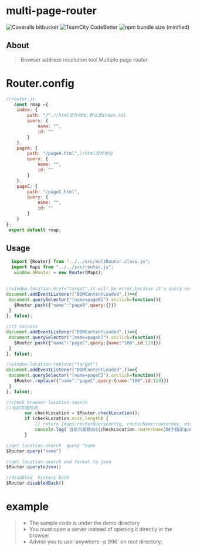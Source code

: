 
# multi-page-router

![Coveralls bitbucket](https://img.shields.io/coveralls/bitbucket/pyKLIP/pyklip.svg)
![TeamCity CodeBetter](https://img.shields.io/teamcity/codebetter/bt428.svg)
![npm bundle size (minified)](https://img.shields.io/bundlephobia/min/react.svg)


## About

> Browser address resolution tool
> Multiple page router

# Router.config  

```javascript
//router.js
   const rmap ={
	index: {
        path: "/",//html文件地址,默认是index.tml
        query: {
            name: "",
            id: ""
        }
    },
    pageA: {
        path: "/pageA.html",//html文件地址
        query: {
            name: "",
            id: ""
        }
    },
    pageC: {
        path: "/pageC.html",
        query: {
            name: "",
            id: ""
        }
    }
};
 export default rmap;

```
##  Usage

```javascript
  import {Router} from "../../src/multRouter.class.js";
  import Maps from "../../src/router.js";
   window.$Router = new Router(Maps);

```


 ```javascript 
  
//window.location.href="target",it will be error,becasue it's query no include id
document.addEventListener("DOMContentLoaded",()=>{
  document.querySelector("[name=pageA]").onclick=function(){
    $Router.push({"name":"pageA",query:{}})
  }
}, false);

```

 ```javascript
//it success
document.addEventListener("DOMContentLoaded",()=>{
  document.querySelector("[name=pageD]").onclick=function(){
    $Router.push({"name":"pageC",query:{name:"100",id:120}})
  }
}, false);

```

 ```javascript
//window.location.replace("target")
document.addEventListener("DOMContentLoaded",()=>{
  document.querySelector("[name=pageC]").onclick=function(){
    $Router.replace({"name":"pageC",query:{name:"100",id:120}})
  }
}, false);

```

 ```javascript
//check browser location.search
 //当前页面检测
        var checkLocation = $Router.checkLocation();
        if (checkLocation.miss.length) {
            // return {maps:routerQueryConfig, routerName:routerKey, miss:lackKey}
            console.log(`当前页面路由${checkLocation.routerName}缺少指定query:${checkLocation.miss.join(",")},它应该包含内容${JSON.stringify(checkLocation.routerQueryConfig)}`)
        }
```
```javascript
//get location.search  query "name
$Router.query("name")

```
```javascript
//get location.search and format to json
$Router.querytoJson()

```

```javascript
//disabled  history back
$Router.disabledBack()

```

# example

> * The sample code is under the demo directory
> * You must open a server instead of opening it directly in the browser
> *  Advise you to  use  'anywhere -p 996'  on  root directory;